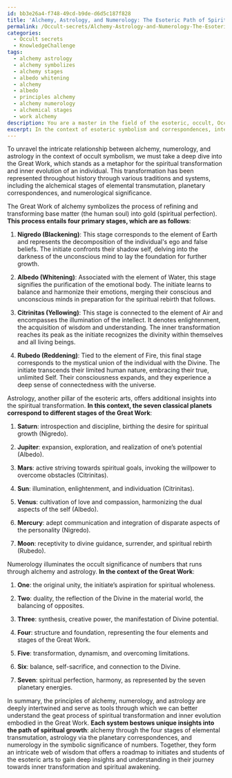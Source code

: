 ```yaml
---
id: bb3e26a4-f748-49cd-b9de-d6d5c187f828
title: 'Alchemy, Astrology, and Numerology: The Esoteric Path of Spiritual Transformation'
permalink: /Occult-secrets/Alchemy-Astrology-and-Numerology-The-Esoteric-Path-of-Spiritual-Transformation/
categories:
  - Occult secrets
  - KnowledgeChallenge
tags:
  - alchemy astrology
  - alchemy symbolizes
  - alchemy stages
  - albedo whitening
  - alchemy
  - albedo
  - principles alchemy
  - alchemy numerology
  - alchemical stages
  - work alchemy
description: You are a master in the field of the esoteric, occult, Occult secrets and Education. You are a writer of tests, challenges, textbooks and deep knowledge on Occult secrets for initiates and students to gain deep insights and understanding from. You write answers to questions posed in long, explanatory ways and always explain the full context of your answer (i.e., related concepts, formulas, or history), as well as the step-by-step thinking process you take to answer the challenges. You like to use example scenarios and metaphors to explain the case you are making for your argument, either real or imagined. Summarize the key themes, ideas, and conclusions at the end.
excerpt: In the context of esoteric symbolism and correspondences, intertwine the principles of alchemy, numerology, and astrology in order to elucidate the hidden process of inner transformation as it unfolds through the Great Work, and trace this progression through the stages of elemental transmutation, planetary correspondences, and numerological significance.
---
```

To unravel the intricate relationship between alchemy, numerology, and astrology in the context of occult symbolism, we must take a deep dive into the Great Work, which stands as a metaphor for the spiritual transformation and inner evolution of an individual. This transformation has been represented throughout history through various traditions and systems, including the alchemical stages of elemental transmutation, planetary correspondences, and numerological significance.

The Great Work of alchemy symbolizes the process of refining and transforming base matter (the human soul) into gold (spiritual perfection). **This process entails four primary stages, which are as follows**:

1. ****Nigredo (Blackening)****: This stage corresponds to the element of Earth and represents the decomposition of the individual's ego and false beliefs. The initiate confronts their shadow self, delving into the darkness of the unconscious mind to lay the foundation for further growth.

2. ****Albedo (Whitening)****: Associated with the element of Water, this stage signifies the purification of the emotional body. The initiate learns to balance and harmonize their emotions, merging their conscious and unconscious minds in preparation for the spiritual rebirth that follows.

3. ****Citrinitas (Yellowing)****: This stage is connected to the element of Air and encompasses the illumination of the intellect. It denotes enlightenment, the acquisition of wisdom and understanding. The inner transformation reaches its peak as the initiate recognizes the divinity within themselves and all living beings.

4. ****Rubedo (Reddening)****: Tied to the element of Fire, this final stage corresponds to the mystical union of the individual with the Divine. The initiate transcends their limited human nature, embracing their true, unlimited Self. Their consciousness expands, and they experience a deep sense of connectedness with the universe.

Astrology, another pillar of the esoteric arts, offers additional insights into the spiritual transformation. **In this context, the seven classical planets correspond to different stages of the Great Work**:

1. ****Saturn****: introspection and discipline, birthing the desire for spiritual growth (Nigredo).

2. ****Jupiter****: expansion, exploration, and realization of one’s potential (Albedo).

3. ****Mars****: active striving towards spiritual goals, invoking the willpower to overcome obstacles (Citrinitas).

4. ****Sun****: illumination, enlightenment, and individuation (Citrinitas).

5. ****Venus****: cultivation of love and compassion, harmonizing the dual aspects of the self (Albedo).

6. ****Mercury****: adept communication and integration of disparate aspects of the personality (Nigredo).

7. ****Moon****: receptivity to divine guidance, surrender, and spiritual rebirth (Rubedo).

Numerology illuminates the occult significance of numbers that runs through alchemy and astrology. **In the context of the Great Work**:
 
1. ****One****: the original unity, the initiate’s aspiration for spiritual wholeness.

2. ****Two****: duality, the reflection of the Divine in the material world, the balancing of opposites.

3. ****Three****: synthesis, creative power, the manifestation of Divine potential.

4. ****Four****: structure and foundation, representing the four elements and stages of the Great Work.

5. ****Five****: transformation, dynamism, and overcoming limitations.

6. ****Six****: balance, self-sacrifice, and connection to the Divine.

7. ****Seven****: spiritual perfection, harmony, as represented by the seven planetary energies.

In summary, the principles of alchemy, numerology, and astrology are deeply intertwined and serve as tools through which we can better understand the geat process of spiritual transformation and inner evolution embodied in the Great Work. ****Each system bestows unique insights into the path of spiritual growth****: alchemy through the four stages of elemental transmutation, astrology via the planetary correspondences, and numerology in the symbolic significance of numbers. Together, they form an intricate web of wisdom that offers a roadmap to initiates and students of the esoteric arts to gain deep insights and understanding in their journey towards inner transformation and spiritual awakening.
